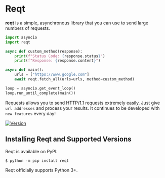 # Reqt

**reqt** is a simple, asynchronous library that you can use to send large numbers of requests.

```python
import asyncio
import reqt

async def custom_method(response):
    print(f"Status Code: {response.status}")
    print(f"Response: {response.content}")

async def main():
    urls = ["https://www.google.com"]
    await reqt.fetch_all(urls=urls, method=custom_method)

loop = asyncio.get_event_loop()
loop.run_until_complete(main())

```


Requests allows you to send HTTP/1.1 requests extremely easily. Just give `url addresses` and process your results. It continues to be developed with `new features` every day!

[![Version](https://img.shields.io/badge/reqt-v1.0.2-green)](https://pypi.org/project/reqt)

## Installing Reqt and Supported Versions

Reqt is available on PyPI:

```console
$ python -m pip install reqt
```

Reqt officially supports Python 3+.